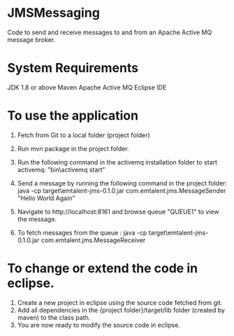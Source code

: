 # JMSMessaging

Code to send and receive messages to and from an Apache Active MQ message broker.

System Requirements
===================
JDK 1.8 or above
Maven
Apache Active MQ
Eclipse IDE

To use the application
======================

1. Fetch from Git to a local folder (project folder)
2. Run mvn package in the project folder.
3. Run the following command in the activemq installation folder to start activemq:
	"bin\activemq start"
4. Send a message by running the following command in the project folder: java -cp target\emtalent-jms-0.1.0.jar com.emtalent.jms.MessageSender "Hello World Again"
5. Navigate to http://localhost:8161 and browse queue "QUEUE1" to view the message.

6. To fetch messages from the queue : java -cp target\emtalent-jms-0.1.0.jar com.emtalent.jms.MessageReceiver

To change or extend the code in eclipse.
========================================
1. Create a new project in eclipse using the source code fetched from git.
2. Add all dependencies in the {project folder}/target/lib folder (created by maven) to the class path.
3. You are now ready to modify the source code in eclipse.



